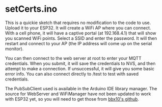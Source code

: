 setCerts.ino
============

This is a quickie sketch that requires no modification to the code to use.  Upload it to your ESP32.  It will create a WiFi AP where you can connect. With a cell phone, it will have a captive portal (at 192.168.4.1) that will show you scanned WiFi points.  Select a SSID and enter the password.  It will then restart and connect to your AP (the IP address will come up on the serial monitor).

You can then connect to the web server at root to enter your MQTT credentials.  When you submit, it will save the credentials to NVS, and then attempt to make a connection.  If unsuccessful, it will give you some basic error info.  You can also connect directly to /test to test with saved credentials.

The PubSubClient used is available in the Arduino IDE library manager.  The source for WebServer and WiFiManager have not been updated to work with ESP32 yet, so you will need to get those from [bbx10's github](http://github.com/bbx10).
